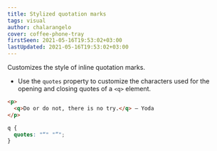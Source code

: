 ```yaml
---
title: Stylized quotation marks
tags: visual
author: chalarangelo
cover: coffee-phone-tray
firstSeen: 2021-05-16T19:53:02+03:00
lastUpdated: 2021-05-16T19:53:02+03:00
---
```


Customizes the style of inline quotation marks.

- Use the `quotes` property to customize the characters used for the opening and closing quotes of a `<q>` element.

```html
<p>
  <q>Do or do not, there is no try.</q> – Yoda
</p>
```

```css
q {
  quotes: "“" "”";
}
```

